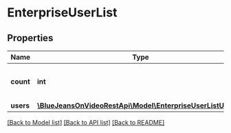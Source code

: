 # EnterpriseUserList

## Properties
Name | Type | Description | Notes
------------ | ------------- | ------------- | -------------
**count** | **int** | The number of users in the result. | [optional] 
**users** | [**\BlueJeansOnVideoRestApi\Model\EnterpriseUserListUsers[]**](EnterpriseUserListUsers.md) |  | [optional] 

[[Back to Model list]](../README.md#documentation-for-models) [[Back to API list]](../README.md#documentation-for-api-endpoints) [[Back to README]](../README.md)



